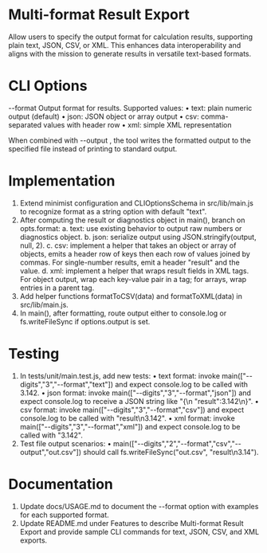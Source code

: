 # Multi-format Result Export

Allow users to specify the output format for calculation results, supporting plain text, JSON, CSV, or XML. This enhances data interoperability and aligns with the mission to generate results in versatile text-based formats.

# CLI Options

--format <format>      Output format for results. Supported values:
  • text: plain numeric output (default)
  • json: JSON object or array output
  • csv: comma-separated values with header row
  • xml: simple XML representation

When combined with --output <filepath>, the tool writes the formatted output to the specified file instead of printing to standard output.

# Implementation

1. Extend minimist configuration and CLIOptionsSchema in src/lib/main.js to recognize format as a string option with default "text".
2. After computing the result or diagnostics object in main(), branch on opts.format:
   a. text: use existing behavior to output raw numbers or diagnostics object.
   b. json: serialize output using JSON.stringify(output, null, 2).
   c. csv: implement a helper that takes an object or array of objects, emits a header row of keys then each row of values joined by commas. For single-number results, emit a header "result" and the value.
   d. xml: implement a helper that wraps result fields in XML tags. For object output, wrap each key-value pair in a tag; for arrays, wrap entries in a parent tag.
3. Add helper functions formatToCSV(data) and formatToXML(data) in src/lib/main.js.
4. In main(), after formatting, route output either to console.log or fs.writeFileSync if options.output is set.

# Testing

1. In tests/unit/main.test.js, add new tests:
   • text format: invoke main(["--digits","3","--format","text"]) and expect console.log to be called with 3.142.
   • json format: invoke main(["--digits","3","--format","json"]) and expect console.log to receive a JSON string like "{\n  \"result\":3.142\n}".
   • csv format: invoke main(["--digits","3","--format","csv"]) and expect console.log to be called with "result\n3.142".
   • xml format: invoke main(["--digits","3","--format","xml"]) and expect console.log to be called with "<result>3.142</result>".
2. Test file output scenarios:
   • main(["--digits","2","--format","csv","--output","out.csv"]) should call fs.writeFileSync("out.csv", "result\n3.14").

# Documentation

1. Update docs/USAGE.md to document the --format option with examples for each supported format.
2. Update README.md under Features to describe Multi-format Result Export and provide sample CLI commands for text, JSON, CSV, and XML exports.